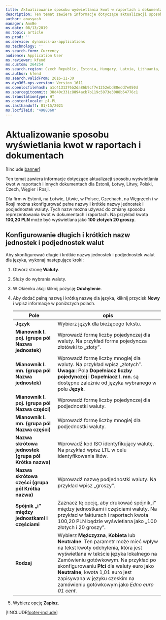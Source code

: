 ```yaml
---
title: Aktualizowanie sposobu wyświetlania kwot w raportach i dokumentach
description: Ten temat zawiera informacje dotyczące aktualizacji sposobu wyświetlania kwot w raportach i innych dokumentach dla Estonii, Łotwy, Litwy, Polski, Czech, Węgier i Rosji.
author: anasyash
manager: AnnBe
ms.date: 08/13/2019
ms.topic: article
ms.prod: ''
ms.service: dynamics-ax-applications
ms.technology: ''
ms.search.form: Currency
audience: Application User
ms.reviewer: kfend
ms.custom: 264254
ms.search.region: Czech Republic, Estonia, Hungary, Latvia, Lithuania, Poland, Russia
ms.author: kfend
ms.search.validFrom: 2016-11-30
ms.dyn365.ops.version: Version 1611
ms.openlocfilehash: a1c4131376b2da86b9cf7e1252ebd88edd7e050d
ms.sourcegitcommit: 38d40c331c8894acb7b119c5073e3088b54776c1
ms.translationtype: HT
ms.contentlocale: pl-PL
ms.lasthandoff: 01/15/2021
ms.locfileid: "4988360"
---
```

# <a name="update-how-amounts-are-displayed-on-reports-and-documents"></a>Aktualizowanie sposobu wyświetlania kwot w raportach i dokumentach

[!include [banner](../includes/banner.md)]

Ten temat zawiera informacje dotyczące aktualizacji sposobu wyświetlania kwot w raportach i innych dokumentach dla Estonii, Łotwy, Litwy, Polski, Czech, Węgier i Rosji.

Dla firm w Estonii, na Łotwie, Litwie, w Polsce, Czechach, na Węgrzech i w Rosji można skonfigurować pełne nazwy i krótkie nazwy jednostek i podjednostek waluty. Tych nazw można używać do zmiany sposobu reprezentowania kwot w dokumentach i raportach. Na przykład kwota **100,20 PLN** może być wyświetlana jako **100 złotych 20 groszy**.

## <a name="set-up-full-and-short-names-for-currency-units-and-subunits"></a>Konfigurowanie długich i krótkich nazw jednostek i podjednostek walut
Aby skonfigurować długie i krótkie nazwy jednostek i podjednostek walut dla języka, wykonaj następujące kroki:

1. Otwórz stronę **Waluty**.
2. Służy do wybrania waluty.
3. W Okienku akcji kliknij pozycję **Odchylenie**.
4. Aby dodać pełną nazwę i krótką nazwę dla języka, kliknij przycisk **Nowy** i wpisz informacje w poniższych polach.

   |             Pole                                                           |                        opis                                                                                                                                                                                                                                                |
   |------------------------------------------------------------------------|------------------------------------------------------------------------------------------------------------------------------------------------------------------------------------------------------------------------------------------------------------------------|
   |                       <strong>Język</strong>                        |                                                                                                               Wybierz język dla bieżącego tekstu.                                                                                                                |
   |    <strong>Mianownik l. poj. (grupa pól Nazwa jednostek)</strong>    |                                                                                       Wprowadź formę liczby pojedynczej dla waluty. Na przykład forma pojedyncza złotówki to „złoty”.                                                                                       |
   |     <strong>Mianownik l. mn. (grupa pól Nazwa jednostek)</strong>     | Wprowadź formę liczby mnogiej dla waluty. Na przykład wpisz „złotych”. <strong>Uwaga:</strong>: Pola <strong>Dopełniacz liczby pojedynczej</strong> i <strong>Dopełniacz l. mn.</strong> są dostępne zależnie od języka wybranego w polu <strong>Język</strong>. |
   | <strong>Mianownik l. poj. (grupa pól Nazwa części)</strong> |                                                                                                        Wprowadź formę liczby pojedynczej dla podjednostki waluty.                                                                                                         |
   |     <strong>Mianownik l. mn. (grupa pól Nazwa części)</strong>     |                                                                                                         Wprowadź formę liczby mnogiej dla podjednostki waluty.                                                                                                          |
   |    <strong>Nazwa skrótowa jednostek (grupa pól Krótka nazwa)</strong>    |                                                                                         Wprowadź kod ISO identyfikujący walutę. Na przykład wpisz LTL w celu identyfikowania litów.                                                                                         |
   |   <strong>Nazwa skrótowa części (grupa pól Krótka nazwa)</strong>    |                                                                                               Wprowadź nazwę podjednostki waluty. Na przykład wpisz „groszy”.                                                                                               |
   |       <strong>Spójnik „i” między jednostkami i częściami</strong>       |                                     Zaznacz tę opcję, aby drukować spójnik„i” między jednostkami i częściami waluty. Na przykład w fakturach i raportach kwota 100,20 PLN będzie wyświetlana jako „100 złotych i 20 groszy”.                                      |
   |       <strong>Rodzaj</strong>       |  Wybierz **Mężczyzna**, **Kobieta** lub **Neutralne**. Ten parametr może mieć wpływ na tekst kwoty odchylenia, która jest wyświetlana w tekście języka lokalnego na Zamówieniu gotówkowym. Na przykład po skonfigurowaniu **Płci** dla waluty euro jako **Neutralne**, kwota 1,01 euro jest zapisywana w języku czeskim na zamówieniu gotówkowym jako *Edno euro 01 cent*.  |

5. Wybierz opcję **Zapisz**.



[!INCLUDE[footer-include](../../includes/footer-banner.md)]